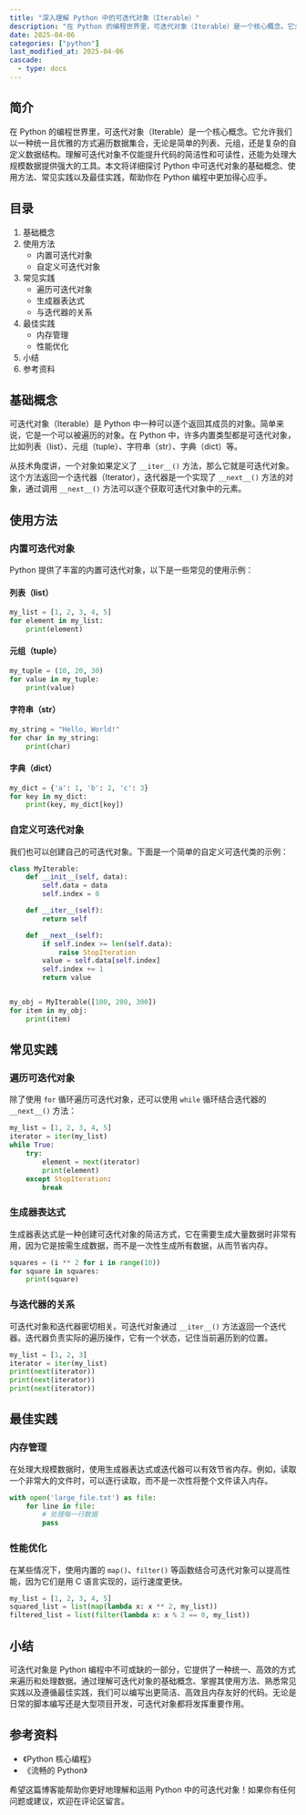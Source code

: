 ```yaml
---
title: "深入理解 Python 中的可迭代对象（Iterable）"
description: "在 Python 的编程世界里，可迭代对象（Iterable）是一个核心概念。它允许我们以一种统一且优雅的方式遍历数据集合，无论是简单的列表、元组，还是复杂的自定义数据结构。理解可迭代对象不仅能提升代码的简洁性和可读性，还能为处理大规模数据提供强大的工具。本文将详细探讨 Python 中可迭代对象的基础概念、使用方法、常见实践以及最佳实践，帮助你在 Python 编程中更加得心应手。"
date: 2025-04-06
categories: ["python"]
last_modified_at: 2025-04-06
cascade:
  - type: docs
---
```



## 简介
在 Python 的编程世界里，可迭代对象（Iterable）是一个核心概念。它允许我们以一种统一且优雅的方式遍历数据集合，无论是简单的列表、元组，还是复杂的自定义数据结构。理解可迭代对象不仅能提升代码的简洁性和可读性，还能为处理大规模数据提供强大的工具。本文将详细探讨 Python 中可迭代对象的基础概念、使用方法、常见实践以及最佳实践，帮助你在 Python 编程中更加得心应手。

<!-- more -->
## 目录
1. 基础概念
2. 使用方法
    - 内置可迭代对象
    - 自定义可迭代对象
3. 常见实践
    - 遍历可迭代对象
    - 生成器表达式
    - 与迭代器的关系
4. 最佳实践
    - 内存管理
    - 性能优化
5. 小结
6. 参考资料

## 基础概念
可迭代对象（Iterable）是 Python 中一种可以逐个返回其成员的对象。简单来说，它是一个可以被遍历的对象。在 Python 中，许多内置类型都是可迭代对象，比如列表（list）、元组（tuple）、字符串（str）、字典（dict）等。

从技术角度讲，一个对象如果定义了 `__iter__()` 方法，那么它就是可迭代对象。这个方法返回一个迭代器（Iterator），迭代器是一个实现了 `__next__()` 方法的对象，通过调用 `__next__()` 方法可以逐个获取可迭代对象中的元素。

## 使用方法
### 内置可迭代对象
Python 提供了丰富的内置可迭代对象，以下是一些常见的使用示例：

#### 列表（list）
```python
my_list = [1, 2, 3, 4, 5]
for element in my_list:
    print(element)
```
#### 元组（tuple）
```python
my_tuple = (10, 20, 30)
for value in my_tuple:
    print(value)
```
#### 字符串（str）
```python
my_string = "Hello, World!"
for char in my_string:
    print(char)
```
#### 字典（dict）
```python
my_dict = {'a': 1, 'b': 2, 'c': 3}
for key in my_dict:
    print(key, my_dict[key])
```

### 自定义可迭代对象
我们也可以创建自己的可迭代对象。下面是一个简单的自定义可迭代类的示例：

```python
class MyIterable:
    def __init__(self, data):
        self.data = data
        self.index = 0

    def __iter__(self):
        return self

    def __next__(self):
        if self.index >= len(self.data):
            raise StopIteration
        value = self.data[self.index]
        self.index += 1
        return value


my_obj = MyIterable([100, 200, 300])
for item in my_obj:
    print(item)
```

## 常见实践
### 遍历可迭代对象
除了使用 `for` 循环遍历可迭代对象，还可以使用 `while` 循环结合迭代器的 `__next__()` 方法：

```python
my_list = [1, 2, 3, 4, 5]
iterator = iter(my_list)
while True:
    try:
        element = next(iterator)
        print(element)
    except StopIteration:
        break
```

### 生成器表达式
生成器表达式是一种创建可迭代对象的简洁方式，它在需要生成大量数据时非常有用，因为它是按需生成数据，而不是一次性生成所有数据，从而节省内存。

```python
squares = (i ** 2 for i in range(10))
for square in squares:
    print(square)
```

### 与迭代器的关系
可迭代对象和迭代器密切相关。可迭代对象通过 `__iter__()` 方法返回一个迭代器。迭代器负责实际的遍历操作，它有一个状态，记住当前遍历到的位置。

```python
my_list = [1, 2, 3]
iterator = iter(my_list)
print(next(iterator))  
print(next(iterator))  
print(next(iterator))  
```

## 最佳实践
### 内存管理
在处理大规模数据时，使用生成器表达式或迭代器可以有效节省内存。例如，读取一个非常大的文件时，可以逐行读取，而不是一次性将整个文件读入内存。

```python
with open('large_file.txt') as file:
    for line in file:
        # 处理每一行数据
        pass
```

### 性能优化
在某些情况下，使用内置的 `map()`、`filter()` 等函数结合可迭代对象可以提高性能，因为它们是用 C 语言实现的，运行速度更快。

```python
my_list = [1, 2, 3, 4, 5]
squared_list = list(map(lambda x: x ** 2, my_list))
filtered_list = list(filter(lambda x: x % 2 == 0, my_list))
```

## 小结
可迭代对象是 Python 编程中不可或缺的一部分，它提供了一种统一、高效的方式来遍历和处理数据。通过理解可迭代对象的基础概念、掌握其使用方法、熟悉常见实践以及遵循最佳实践，我们可以编写出更简洁、高效且内存友好的代码。无论是日常的脚本编写还是大型项目开发，可迭代对象都将发挥重要作用。

## 参考资料
- 《Python 核心编程》
- 《流畅的 Python》

希望这篇博客能帮助你更好地理解和运用 Python 中的可迭代对象！如果你有任何问题或建议，欢迎在评论区留言。  